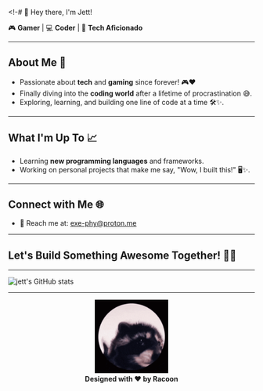 <!-# 👋 Hey there, I'm Jett! 

🎮 **Gamer** | 💻 **Coder** | 🔧 **Tech Aficionado**

---

## About Me 🚀
- Passionate about **tech** and **gaming** since forever! 🎮❤️
- Finally diving into the **coding world** after a lifetime of procrastination 😅.
- Exploring, learning, and building one line of code at a time 🛠️✨.


---

## What I'm Up To 📈
- Learning **new programming languages** and frameworks.  
- Working on personal projects that make me say, "Wow, I built this!" 🖥️✨.  
  

---

## Connect with Me 🌐
- 📧 Reach me at: exe-phy@proton.me

---

## Let's Build Something Awesome Together! 🚀🎉
---

![jett's GitHub stats](https://github-readme-stats.vercel.app/api?username=exe-padawan&show_icons=true&theme=dark)

---

<p align="center">
  <img src="mapache-pedro.gif" alt="Awesome GIF" width="150" />
  
  <br>
  <b>Designed with ❤️ by Racoon</b>
</p>

